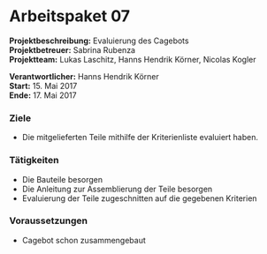 # Arbeitspaket 07
**Projektbeschreibung:** Evaluierung des Cagebots  
**Projektbetreuer:** Sabrina Rubenza  
**Projektteam:** Lukas Laschitz, Hanns Hendrik Körner, Nicolas Kogler  

**Verantwortlicher:** Hanns Hendrik Körner   
**Start:** 15. Mai 2017  
**Ende:** 17. Mai 2017

### Ziele
- Die mitgelieferten Teile mithilfe der Kriterienliste evaluiert haben.

### Tätigkeiten
- Die Bauteile besorgen
- Die Anleitung zur Assemblierung der Teile besorgen
- Evaluierung der Teile zugeschnitten auf die gegebenen Kriterien

### Voraussetzungen
- Cagebot schon zusammengebaut
